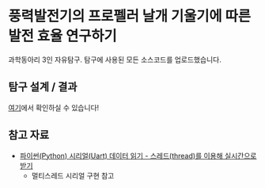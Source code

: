 # 풍력발전기의 프로펠러 날개 기울기에 따른 발전 효율 연구하기

과학동아리 3인 자유탐구. 탐구에 사용된 모든 소스코드를 업로드했습니다.

## 탐구 설계 / 결과

[여기](https://r2turntrue.notion.site/24103011780680b3b94df8f1d4698a6d?source=copy_link)에서 확인하실 수 있습니다!

## 참고 자료

-   [파이썬(Python) 시리얼(Uart) 데이터 읽기 - 스레드(thread)를 이용해 실시간으로 받기](https://blog.naver.com/chandong83/220941128858)
    -   멀티스레드 시리얼 구현 참고
